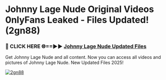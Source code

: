 # Johnny Lage Nude Original Videos 0nlyFans Leaked - Files Updated! (2gn88)

<h3>🔴 CLICK HERE 🌐==►► <a href="https://tinyurl.com/52m3yx9h" rel="nofollow">Johnny Lage Nude Updated Files</a></h3>

Get Johnny Lage Nude and all content. Now you can access all videos and pictures of Johnny Lage Nude. New Updated Files 2025!

[![2gn88](https://i.imgur.com/TnHtlc8.gif)](https://tinyurl.com/52m3yx9h)
